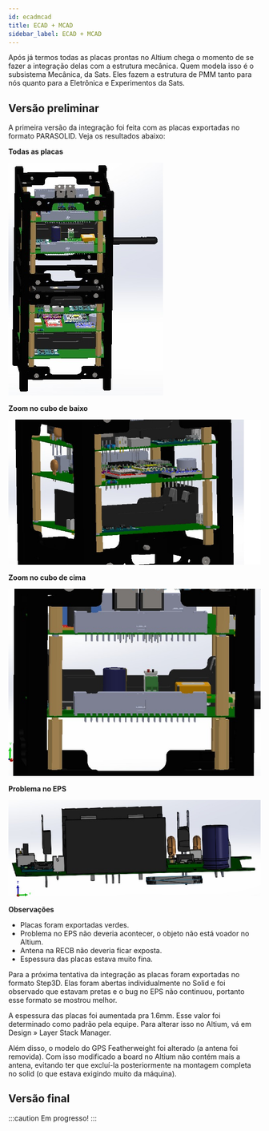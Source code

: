 ```yaml
---
id: ecadmcad
title: ECAD + MCAD
sidebar_label: ECAD + MCAD
---
```


Após já termos todas as placas prontas no Altium chega o momento de se fazer a integração delas com a estrutura mecânica. Quem modela isso é o subsistema Mecânica, da Sats. Eles fazem a estrutura de PMM tanto para nós quanto para a Eletrônica e Experimentos da Sats.

## Versão preliminar
A primeira versão da integração foi feita com as placas exportadas no formato PARASOLID. Veja os resultados abaixo:

**Todas as placas**

![img](/img/docs/aurora/hardware/integracao/ecadmcad/ecadmcad1.jpeg)

**Zoom no cubo de baixo**

![img](/img/docs/aurora/hardware/integracao/ecadmcad/ecadmcad2.jpeg)

**Zoom no cubo de cima**

![img](/img/docs/aurora/hardware/integracao/ecadmcad/ecadmcad3.jpeg)

**Problema no EPS**

![img](/img/docs/aurora/hardware/integracao/ecadmcad/ecadmcad4.jpeg)

**Observações**

- Placas foram exportadas verdes.
- Problema no EPS não deveria acontecer, o objeto não está voador no Altium.
- Antena na RECB não deveria ficar exposta.
- Espessura das placas estava muito fina.

Para a próxima tentativa da integração as placas foram exportadas no formato Step3D. Elas foram abertas individualmente no Solid e foi observado que estavam pretas e o bug no EPS não continuou, portanto esse formato se mostrou melhor.

A espessura das placas foi aumentada pra 1.6mm. Esse valor foi determinado como padrão pela equipe. Para alterar isso no Altium, vá em Design » Layer Stack Manager.

Além disso, o modelo do GPS Featherweight foi alterado (a antena foi removida). Com isso modificado a board no Altium não contém mais a antena, evitando ter que excluí-la posteriormente na montagem completa no solid (o que estava exigindo muito da máquina).

## Versão final
:::caution
Em progresso!
:::
